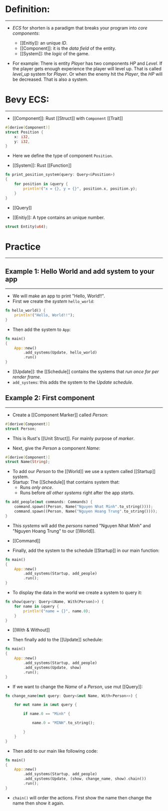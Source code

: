 # Definition:
---
- _ECS_ for shorten is a paradigm that breaks your program into _core components_:
	- [[Enitiy]]: an unique _ID_.
	- [[Component]]: it is the _data field_ of the entity.
	- [[System]]: the _logic_ of the game.

- For example: There is entity _Player_ has two components _HP_ and _Level_. If the player gets enough experience the player will level up. That is called _level_up_ system for _Player_. Or when the enemy hit the _Player_, the _HP_ will be decreased. That is also a system.

# Bevy ECS:
---
- [[Component]]: Rust [[Struct]] with `Component` [[Trait]]
```rust
#[derive(Component)]
struct Position {
	x: i32,
	y: i32,
}
```
- Here we define the type of component `Position`.

- [[System]]: Rust [[Function]]
```rust
fn print_position_system(query: Query<&Position>)
{
	for position in &query {
		println!("x = {}, y = {}", position.x, position.y);
	}
}
```
- [[Query]]

- [[Enitiy]]: A type contains an unique number.
```rust
struct Entity(u64);
```

# Practice
---
## Example 1: Hello World and add system to your app
---
- We will make an app to print "Hello, World!!".
- First we create the _system_ `hello_world`:
```rust
fn hello_world() {
	println!("Hello, World!!");
}
```

- Then add the system to `App`:
```rust
fn main()
{
	App::new()
		.add_systems(Update, hello_world)
		.run()
}
```
- [[Update]]: the [[Schedule]] contains the systems that _run once for per render frame_.
- `add_systems`: this adds the system to the _Update schedule_.

## Example 2: First component
---

- Create a [[Component Marker]] called _Person_:
```rust
#[derive(Component)]
struct Person;
```
- This is Rust's [[Unit Struct]]. For mainly purpose of _marker_. 


- Next, give the _Person_ a component _Name_:
```rust
#[derive(Component)]
struct Name(String);
```

- To add our _Person_ to the [[World]] we use a system called [[Startup]] system.
- Startup: The [[Schedule]] that contains system that:
	- Runs _only once_.
	- Runs before _all other systems_ right after the app _starts_.
```rust
fn add_people(mut commands: Commands) {
	command.spawn((Person, Name("Nguyen Nhat Minh".to_string())));
	command.spawn((Person, Name("Nguyen Hoang Trung".to_string())));
}
```
- This _systems_ will add the _persons_ named "Nguyen Nhat Minh" and "Nguyen Hoang Trung" to our [[World]].
- [[Command]]

- Finally, add the system to the schedule [[Startup]] in our main function:
```rust
fn main()
{
	App::new()
		.add_systems(Startup, add_people)
		.run();
}
```

- To display the data in the world we create a system to query it:
```rust
fn show(query: Query<&Name, With(Person)>) {
	for name in &query {
		println!("name = {}", name.0);
	}
}
```
- [[With & Without]]

- Then finally add to the [[Update]] schedule:
```rust
fn main()
{
	App::new()
		.add_systems(Startup, add_people)
		.add_systems(Update, show)
		.run();
}
```

- If we want to change the _Name_ of a _Person_, use mut [[Query]]:
```rust
fn change_name(mut query: Query<&mut Name, With<Person>>) {

    for mut name in &mut query {

        if name.0 == "Minh" {

            name.0 = "MINH".to_string();

        }
    }
}
```

- Then add to our main like following code:
```rust
fn main()
{
    App::new()
        .add_systems(Startup, add_people)
        .add_systems(Update, (show, change_name, show).chain())
        .run();
}
```
- `chain()` will order the actions. First show the name then change the name then show it again.